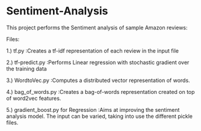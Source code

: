 # Sentiment-Analysis
This project performs the Sentiment analysis of sample Amazon reviews:

Files:

1.) tf.py :Creates a tf-idf representation of each review in the input file

2.) tf-predict.py :Performs Linear regression with stochastic gradient over the training data

3.) WordtoVec.py :Computes a distributed vector representation of words.

4.) bag_of_words.py :Creates a bag-of-words representation created on top of word2vec features.

5.) gradient_boost.py for Regression :Aims at improving the sentiment analysis model.
The input can be varied, taking into use the different pickle files.
